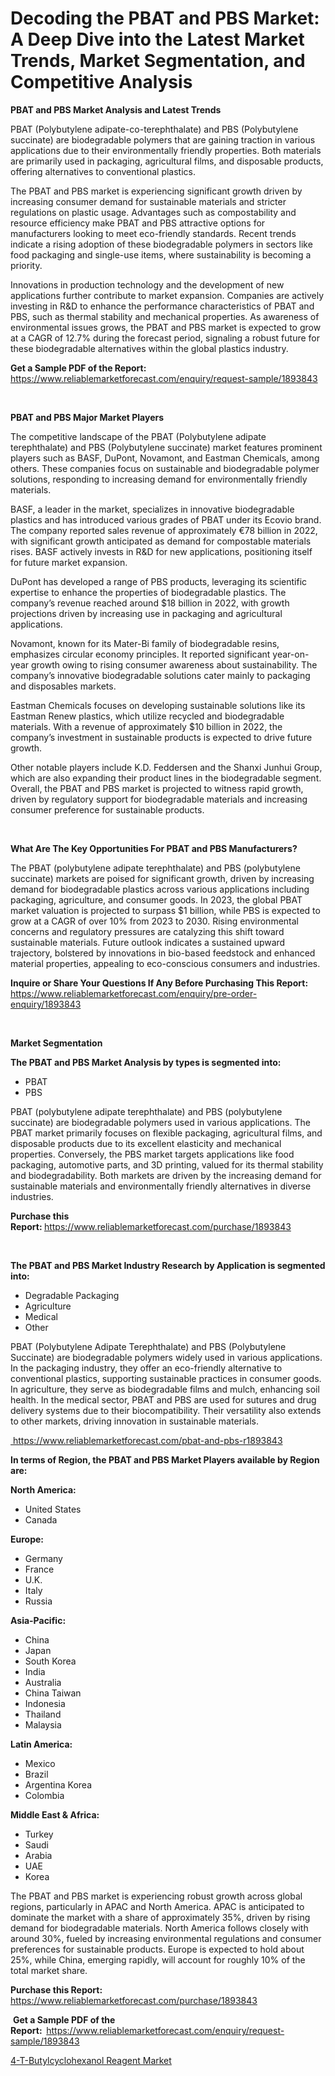 <p><h1>Decoding the PBAT and PBS Market: A Deep Dive into the Latest Market Trends, Market Segmentation, and Competitive Analysis</h1></p><p><strong>PBAT and PBS Market Analysis and Latest Trends</strong></p>
<p><p>PBAT (Polybutylene adipate-co-terephthalate) and PBS (Polybutylene succinate) are biodegradable polymers that are gaining traction in various applications due to their environmentally friendly properties. Both materials are primarily used in packaging, agricultural films, and disposable products, offering alternatives to conventional plastics.</p><p>The PBAT and PBS market is experiencing significant growth driven by increasing consumer demand for sustainable materials and stricter regulations on plastic usage. Advantages such as compostability and resource efficiency make PBAT and PBS attractive options for manufacturers looking to meet eco-friendly standards. Recent trends indicate a rising adoption of these biodegradable polymers in sectors like food packaging and single-use items, where sustainability is becoming a priority.</p><p>Innovations in production technology and the development of new applications further contribute to market expansion. Companies are actively investing in R&D to enhance the performance characteristics of PBAT and PBS, such as thermal stability and mechanical properties. As awareness of environmental issues grows, the PBAT and PBS market is expected to grow at a CAGR of 12.7% during the forecast period, signaling a robust future for these biodegradable alternatives within the global plastics industry.</p></p>
<p><strong>Get a Sample PDF of the Report:&nbsp;</strong> <a href="https://www.reliablemarketforecast.com/enquiry/request-sample/1893843?utm_campaign=3123&utm_medium=2&utm_source=Github&utm_content=ia&utm_term=03042025&utm_id=pbat-and-pbs">https://www.reliablemarketforecast.com/enquiry/request-sample/1893843</a></p>
<p>&nbsp;</p>
<p><strong>PBAT and PBS Major Market Players</strong></p>
<p><p>The competitive landscape of the PBAT (Polybutylene adipate terephthalate) and PBS (Polybutylene succinate) market features prominent players such as BASF, DuPont, Novamont, and Eastman Chemicals, among others. These companies focus on sustainable and biodegradable polymer solutions, responding to increasing demand for environmentally friendly materials.</p><p>BASF, a leader in the market, specializes in innovative biodegradable plastics and has introduced various grades of PBAT under its Ecovio brand. The company reported sales revenue of approximately €78 billion in 2022, with significant growth anticipated as demand for compostable materials rises. BASF actively invests in R&D for new applications, positioning itself for future market expansion.</p><p>DuPont has developed a range of PBS products, leveraging its scientific expertise to enhance the properties of biodegradable plastics. The company’s revenue reached around $18 billion in 2022, with growth projections driven by increasing use in packaging and agricultural applications.</p><p>Novamont, known for its Mater-Bi family of biodegradable resins, emphasizes circular economy principles. It reported significant year-on-year growth owing to rising consumer awareness about sustainability. The company’s innovative biodegradable solutions cater mainly to packaging and disposables markets.</p><p>Eastman Chemicals focuses on developing sustainable solutions like its Eastman Renew plastics, which utilize recycled and biodegradable materials. With a revenue of approximately $10 billion in 2022, the company’s investment in sustainable products is expected to drive future growth.</p><p>Other notable players include K.D. Feddersen and the Shanxi Junhui Group, which are also expanding their product lines in the biodegradable segment. Overall, the PBAT and PBS market is projected to witness rapid growth, driven by regulatory support for biodegradable materials and increasing consumer preference for sustainable products.</p></p>
<p>&nbsp;</p>
<p><strong>What Are The Key Opportunities For PBAT and PBS Manufacturers?</strong></p>
<p><p>The PBAT (polybutylene adipate terephthalate) and PBS (polybutylene succinate) markets are poised for significant growth, driven by increasing demand for biodegradable plastics across various applications including packaging, agriculture, and consumer goods. In 2023, the global PBAT market valuation is projected to surpass $1 billion, while PBS is expected to grow at a CAGR of over 10% from 2023 to 2030. Rising environmental concerns and regulatory pressures are catalyzing this shift toward sustainable materials. Future outlook indicates a sustained upward trajectory, bolstered by innovations in bio-based feedstock and enhanced material properties, appealing to eco-conscious consumers and industries.</p></p>
<p><strong>Inquire or Share Your Questions If Any Before Purchasing This Report:</strong> <a href="https://www.reliablemarketforecast.com/enquiry/pre-order-enquiry/1893843?utm_campaign=3123&utm_medium=2&utm_source=Github&utm_content=ia&utm_term=03042025&utm_id=pbat-and-pbs">https://www.reliablemarketforecast.com/enquiry/pre-order-enquiry/1893843</a></p>
<p>&nbsp;</p>
<p><strong>Market Segmentation</strong></p>
<p><strong>The PBAT and PBS Market Analysis by types is segmented into:</strong></p>
<p><ul><li>PBAT</li><li>PBS</li></ul></p>
<p><p>PBAT (polybutylene adipate terephthalate) and PBS (polybutylene succinate) are biodegradable polymers used in various applications. The PBAT market primarily focuses on flexible packaging, agricultural films, and disposable products due to its excellent elasticity and mechanical properties. Conversely, the PBS market targets applications like food packaging, automotive parts, and 3D printing, valued for its thermal stability and biodegradability. Both markets are driven by the increasing demand for sustainable materials and environmentally friendly alternatives in diverse industries.</p></p>
<p><strong>Purchase this Report:&nbsp;</strong><a href="https://www.reliablemarketforecast.com/purchase/1893843?utm_campaign=3123&utm_medium=2&utm_source=Github&utm_content=ia&utm_term=03042025&utm_id=pbat-and-pbs">https://www.reliablemarketforecast.com/purchase/1893843</a></p>
<p>&nbsp;</p>
<p><strong>The PBAT and PBS Market Industry Research by Application is segmented into:</strong></p>
<p><ul><li>Degradable Packaging</li><li>Agriculture</li><li>Medical</li><li>Other</li></ul></p>
<p><p>PBAT (Polybutylene Adipate Terephthalate) and PBS (Polybutylene Succinate) are biodegradable polymers widely used in various applications. In the packaging industry, they offer an eco-friendly alternative to conventional plastics, supporting sustainable practices in consumer goods. In agriculture, they serve as biodegradable films and mulch, enhancing soil health. In the medical sector, PBAT and PBS are used for sutures and drug delivery systems due to their biocompatibility. Their versatility also extends to other markets, driving innovation in sustainable materials.</p></p>
<p><a href="https://www.reliablemarketforecast.com/pbat-and-pbs-r1893843?utm_campaign=3123&utm_medium=2&utm_source=Github&utm_content=ia&utm_term=03042025&utm_id=pbat-and-pbs">&nbsp;https://www.reliablemarketforecast.com/pbat-and-pbs-r1893843</a></p>
<p><strong>In terms of Region, the PBAT and PBS Market Players available by Region are:</strong></p>
<p>
    <p> <strong> North America: </strong>
        <ul>
            <li>United States</li>
            <li>Canada</li>
        </ul>
        </p> 
    <p> <strong> Europe: </strong>
        <ul>
            <li>Germany</li>
            <li>France</li>
            <li>U.K.</li>
            <li>Italy</li>
            <li>Russia</li>
        </ul>
        </p> 
    <p> <strong> Asia-Pacific: </strong>
        <ul>
            <li>China</li>
            <li>Japan</li>
            <li>South Korea</li>
            <li>India</li>
            <li>Australia</li>
            <li>China Taiwan</li>
            <li>Indonesia</li>
            <li>Thailand</li>
            <li>Malaysia</li>
        </ul>
        </p> 
    <p> <strong> Latin America: </strong>
        <ul>
            <li>Mexico</li>
            <li>Brazil</li>
            <li>Argentina Korea</li>
            <li>Colombia</li>
        </ul>
        </p> 
    <p> <strong> Middle East & Africa: </strong>
        <ul>
            <li>Turkey</li>
            <li>Saudi</li>
            <li>Arabia</li>
            <li>UAE</li>
            <li>Korea</li>
        </ul>
    </p>
    </p>
<p><p>The PBAT and PBS market is experiencing robust growth across global regions, particularly in APAC and North America. APAC is anticipated to dominate the market with a share of approximately 35%, driven by rising demand for biodegradable materials. North America follows closely with around 30%, fueled by increasing environmental regulations and consumer preferences for sustainable products. Europe is expected to hold about 25%, while China, emerging rapidly, will account for roughly 10% of the total market share.</p></p>
<p><strong>Purchase this Report: </strong><a href="https://www.reliablemarketforecast.com/purchase/1893843?utm_campaign=3123&utm_medium=2&utm_source=Github&utm_content=ia&utm_term=03042025&utm_id=pbat-and-pbs">https://www.reliablemarketforecast.com/purchase/1893843</a></p>
<p>&nbsp;<strong>Get a Sample PDF of the Report:&nbsp;&nbsp;</strong><a href="https://www.reliablemarketforecast.com/enquiry/request-sample/1893843?utm_campaign=3123&utm_medium=2&utm_source=Github&utm_content=ia&utm_term=03042025&utm_id=pbat-and-pbs">https://www.reliablemarketforecast.com/enquiry/request-sample/1893843</a></p>
<p><strong></strong></p>
<p><p><a href="https://github.com/balapopepi/Market-Research-Report-List-1/blob/main/4-t-butylcyclohexanol-reagent-market.md?utm_campaign=3123&utm_medium=2&utm_source=Github&utm_content=ia&utm_term=03042025&utm_id=pbat-and-pbs">4-T-Butylcyclohexanol Reagent Market</a></p></p>